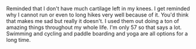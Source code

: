 Reminded that I don't have much cartilage left in my knees. I get reminded why I cannot run or even to long hikes very well because of it. You'd think that makes me sad but really it doesn't. I used them out doing a ton of amazing things throughout my whole life. I'm only 57 so that says a lot. Swimming and cycling and paddle boarding and yoga are all options for a long time.